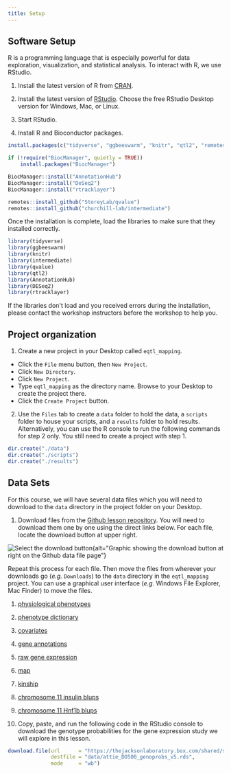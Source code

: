 ```yaml
---
title: Setup
---
```


## Software Setup

R is a programming language that is especially powerful for data exploration, 
visualization, and statistical analysis. To interact with R, we use RStudio. 

1. Install the latest version of R from [CRAN](https://cran.r-project.org/).

2. Install the latest version of [RStudio](https://www.rstudio.com/products/rstudio/download/). 
Choose the free RStudio Desktop version for Windows, Mac, or Linux. 

3. Start RStudio. 

4. Install R and Bioconductor packages. 

```r
install.packages(c("tidyverse", "ggbeeswarm", "knitr", "qtl2", "remotes"))

if (!require("BiocManager", quietly = TRUE))
    install.packages("BiocManager")

BiocManager::install("AnnotationHub")
BiocManager::install("DeSeq2")
BiocManager::install("rtracklayer")

remotes::install_github("StoreyLab/qvalue")
remotes::install_github("churchill-lab/intermediate")
```

Once the installation is complete, load the libraries to make sure that they 
installed correctly. 

```r
library(tidyverse)
library(ggbeeswarm)
library(knitr)
library(intermediate)
library(qvalue)
library(qtl2)
library(AnnotationHub)
library(DESeq2)
library(rtracklayer)
```

If the libraries don't load and you received errors during the installation,
please contact the workshop instructors before the workshop to help you.

## Project organization

1. Create a new project in your Desktop called `eqtl_mapping`. 
- Click the `File` menu button, then `New Project`.
- Click `New Directory`. 
- Click `New Project`.
- Type `eqtl_mapping` as the directory name. Browse to your Desktop to create the project there.
- Click the `Create Project` button.

2. Use the `Files` tab to create  a `data` folder to hold the data, a `scripts` folder to 
house your scripts, and a `results` folder to hold results. Alternatively, you can use the 
R console to run the following commands for step 2 only. You still need to create a 
project with step 1.

```r
dir.create("./data")
dir.create("./scripts")
dir.create("./results")
```

## Data Sets

For this course, we will have several data files which you will need to 
download to the `data` directory in the project folder on your Desktop.

1. Download files from the 
[Github lesson repository](https://github.com/smcclatchy/eqtl-mapping/tree/main/episodes/data).
You will need to download them one by one using the direct links below. For each
file, locate the download button at upper right.

![Select the download button](../episodes/fig/download-button.png){alt="Graphic showing the download button at right on the Github data file page"}

Repeat this process for each file. Then move the files from wherever your 
downloads go (*e.g.* `Downloads`) to the `data` directory in the `eqtl_mapping` 
project. You can use a graphical user interface (*e.g.* Windows File Explorer, 
Mac Finder) to move the files.

1. [physiological phenotypes](https://github.com/smcclatchy/eqtl-mapping/blob/main/episodes/data/attie_do_pheno.rds)
1. [phenotype dictionary](https://github.com/smcclatchy/eqtl-mapping/blob/main/episodes/data/attie_do_pheno_dict.rds)
1. [covariates](https://github.com/smcclatchy/eqtl-mapping/blob/main/episodes/data/attie_do_covar.rds)
1. [gene annotations](https://github.com/smcclatchy/eqtl-mapping/blob/main/episodes/data/attie_do_expr_annot.rds)
1. [raw gene expression](https://github.com/smcclatchy/eqtl-mapping/blob/main/episodes/data/attie_do_expr_raw.rds)
1. [map](https://github.com/smcclatchy/eqtl-mapping/blob/main/episodes/data/attie_do_map.rds)
1. [kinship](https://github.com/smcclatchy/eqtl-mapping/blob/main/episodes/data/attie_do_kinship.rds)
1. [chromosome 11 insulin blups](https://github.com/smcclatchy/eqtl-mapping/blob/main/episodes/data/ins_tauc_blup_chr11.rds)
1. [chromosome 11 Hnf1b blups](https://github.com/smcclatchy/eqtl-mapping/blob/main/episodes/data/hnf1b_blup_chr11.rds)

2. Copy, paste, and run the following code in the RStudio console to download
the genotype probabilities for the gene expression study we will explore in this
lesson.

```r
download.file(url      = "https://thejacksonlaboratory.box.com/shared/static/4hy4hbjyrxjbrzh570i4g02r62bx3lgk.rds",
              destfile = "data/attie_DO500_genoprobs_v5.rds",
              mode     = "wb")
```
